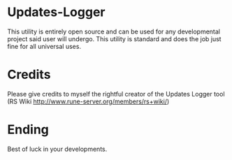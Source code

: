 # Updates-Logger
This utility is entirely open source and can be used for any developmental project said user will undergo. This utility is standard and does the job just fine for all universal uses.

# Credits
Please give credits to myself the rightful creator of the Updates Logger tool (RS Wiki http://www.rune-server.org/members/rs+wiki/)

# Ending
Best of luck in your developments.
